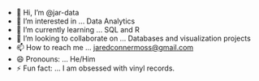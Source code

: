 - 👋 Hi, I’m @jar-data
- 👀 I’m interested in ... Data Analytics
- 🌱 I’m currently learning ... SQL and R
- 💞️ I’m looking to collaborate on ... Databases and visualization projects
- 📫 How to reach me ... jaredconnermoss@gmail.com
- 😄 Pronouns: ... He/Him
- ⚡ Fun fact: ... I am obsessed with vinyl records.

<!---
jar-data/jar-data is a ✨ special ✨ repository because its `README.md` (this file) appears on your GitHub profile.
You can click the Preview link to take a look at your changes.
--->
